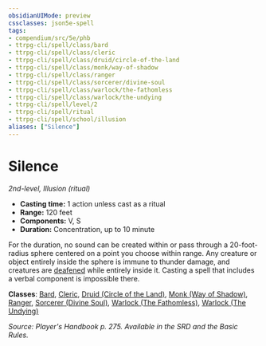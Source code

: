 ```yaml
---
obsidianUIMode: preview
cssclasses: json5e-spell
tags:
- compendium/src/5e/phb
- ttrpg-cli/spell/class/bard
- ttrpg-cli/spell/class/cleric
- ttrpg-cli/spell/class/druid/circle-of-the-land
- ttrpg-cli/spell/class/monk/way-of-shadow
- ttrpg-cli/spell/class/ranger
- ttrpg-cli/spell/class/sorcerer/divine-soul
- ttrpg-cli/spell/class/warlock/the-fathomless
- ttrpg-cli/spell/class/warlock/the-undying
- ttrpg-cli/spell/level/2
- ttrpg-cli/spell/ritual
- ttrpg-cli/spell/school/illusion
aliases: ["Silence"]
---
```

# Silence
*2nd-level, Illusion (ritual)*  

- **Casting time:** 1 action unless cast as a ritual
- **Range:** 120 feet
- **Components:** V, S
- **Duration:** Concentration, up to 10 minute

For the duration, no sound can be created within or pass through a 20-foot-radius sphere centered on a point you choose within range. Any creature or object entirely inside the sphere is immune to thunder damage, and creatures are [deafened](/compendium/rules/conditions.md#deafened) while entirely inside it. Casting a spell that includes a verbal component is impossible there.

**Classes**: [Bard](compendium/classes/bard.md), [Cleric](compendium/classes/cleric.md), [Druid (Circle of the Land)](compendium/classes/druid-circle-of-the-land.md), [Monk (Way of Shadow)](compendium/classes/monk-way-of-shadow.md), [Ranger](compendium/classes/ranger.md), [Sorcerer (Divine Soul)](compendium/classes/sorcerer-divine-soul-xge.md), [Warlock (The Fathomless)](compendium/classes/warlock-the-fathomless-tce.md), [Warlock (The Undying)](compendium/classes/warlock-the-undying-scag.md)

*Source: Player's Handbook p. 275. Available in the SRD and the Basic Rules.*